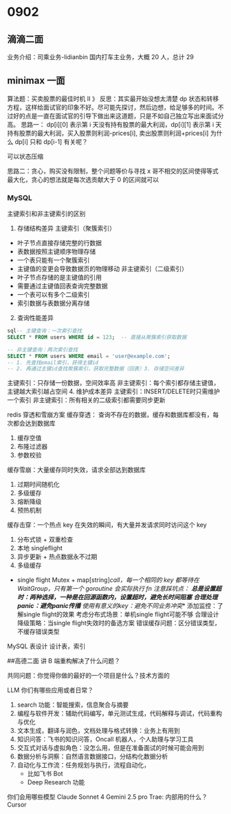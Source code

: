 # 0902
## 滴滴二面
业务介绍：司乘业务-lidianbin 国内打车主业务，大概 20 人，总计 29


## minimax 一面
算法题：买卖股票的最佳时机 II
》 反思：其实最开始没想太清楚 dp 状态和转移方程，这样给面试官的印象不好。尽可能先探讨，然后边想，给足够多的时间。不过好的点是一直在面试官的引导下做出来这道题，只是不如自己独立写出来面试分高。
思路一： dp[i][0] 表示第 i 天没有持有股票的最大利润，dp[i][1] 表示第 i 天持有股票的最大利润，买入股票则利润-prices[i], 卖出股票则利润+prices[i]
为什么 dp[i] 只和 dp[i-1] 有关呢？

可以状态压缩

思路二：贪心，购买没有限制，整个问题等价与寻找 x 哥不相交的区间使得等式最大化，贪心的想法就是每次选贡献大于 0 的区间就可以

### MySQL 
主键索引和非主键索引的区别
1. 存储结构差异
主键索引（聚簇索引）
- 叶子节点直接存储完整的行数据
- 表数据按照主键顺序物理存储
- 一个表只能有一个聚簇索引
- 主键值的变更会导致数据页的物理移动
非主键索引（二级索引）
- 叶子节点存储的是主键值的引用
- 需要通过主键值回表查询完整数据
- 一个表可以有多个二级索引
- 索引数据与表数据分离存储
2. 查询性能差异
```sql
sql-- 主键查询：一次索引查找
SELECT * FROM users WHERE id = 123;  -- 直接从聚簇索引获取数据

-- 非主键查询：两次索引查找
SELECT * FROM users WHERE email = 'user@example.com';
-- 1. 先查找email索引，获得主键id
-- 2. 再通过主键id查找聚簇索引，获取完整数据（回表）3. 存储空间差异
```
主键索引：只存储一份数据，空间效率高
非主键索引：每个索引都存储主键值，主键越大索引越占空间
4. 维护成本差异
主键索引：INSERT/DELETE时只需维护一个索引
非主键索引：所有相关的二级索引都需要同步更新

redis 穿透和雪崩方案
缓存穿透： 查询不存在的数据，缓存和数据库都没有，每次都会达到数据库
1. 缓存空值
2. 布隆过滤器
3. 参数校验

缓存雪崩：大量缓存同时失效，请求全部达到数据库
1. 过期时间随机化
2. 多级缓存
3. 熔断降级
4. 预热机制

缓存击穿：一个热点 key 在失效的瞬间，有大量并发请求同时访问这个 key
1. 分布式锁 + 双重检查
2. 本地 singleflight
3. 异步更新 + 热点数据永不过期
4. 多级缓存

-   single flight
Mutex + map[string]*call，每一个相同的 key 都等待在 WaitGroup，只有第一个 goroutine 会实际执行 fn
注意踩坑点：
**总是设置超时：两种选择，一种是在回源函数内，设置超时，避免长时间阻塞**
**合理处理panic：避免panic传播**
使用有意义的key：避免不同业务冲突**
添加监控：了解single flight的效果
考虑分布式场景：单机single flight可能不够
合理设计降级策略：当single flight失效时的备选方案
错误缓存问题：区分错误类型， 不缓存错误类型



MySQL 表设计
设计表，索引


##高德二面
讲 B 端重构解决了什么问题？



共同问题：你觉得你做的最好的一个项目是什么？技术方面的

LLM 你们有哪些应用或者日常？
1. search 功能：智能搜索，信息聚合与摘要
2. 编程与软件开发：辅助代码编写，单元测试生成，代码解释与调试，代码重构与优化
3. 文本生成，翻译与润色，文档处理与格式转换：业务上有用到
4. 知识问答：飞书的知识问答，Oncall 机器人，个人助理与学习工具
5. 交互式对话与虚拟角色：没怎么用，但是在准备面试的时候可能会用到
6. 数据分析与洞察：自然语言数据接口，分结构化数据分析
7. 自动化与工作流：任务规划与执行，流程自动化，
    - 比如飞书 Bot
    - Deep Research 功能

你们会用哪些模型
Claude Sonnet 4
Gemini 2.5 pro
Trae: 内部用的什么？
Cursor
